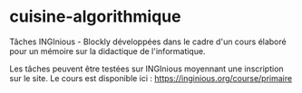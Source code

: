 # cuisine-algorithmique
Tâches INGInious - Blockly développées dans le cadre d'un cours élaboré pour un mémoire sur la didactique de l'informatique. 


Les tâches peuvent être testées sur INGInious moyennant une inscription sur le site.
Le cours est disponible ici : https://inginious.org/course/primaire
